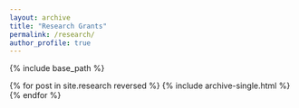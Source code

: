 ```yaml
---
layout: archive
title: "Research Grants"
permalink: /research/
author_profile: true
---
```


{% include base_path %}

{% for post in site.research reversed %}
  {% include archive-single.html %}
{% endfor %}

